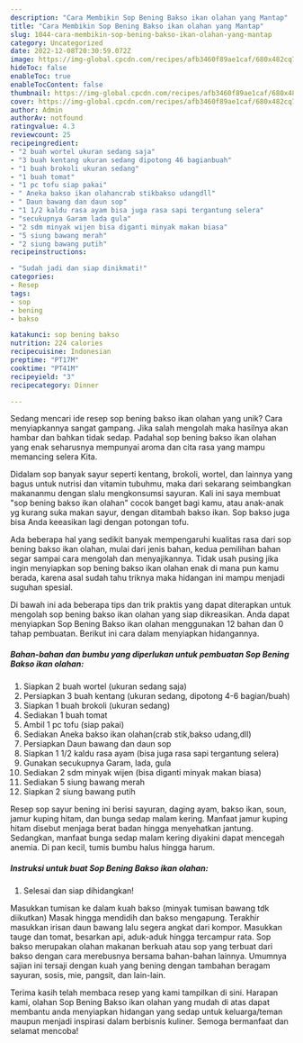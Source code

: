 ```yaml
---
description: "Cara Membikin Sop Bening Bakso ikan olahan yang Mantap"
title: "Cara Membikin Sop Bening Bakso ikan olahan yang Mantap"
slug: 1044-cara-membikin-sop-bening-bakso-ikan-olahan-yang-mantap
category: Uncategorized
date: 2022-12-08T20:30:59.072Z
image: https://img-global.cpcdn.com/recipes/afb3460f89ae1caf/680x482cq70/sop-bening-bakso-ikan-olahan-foto-resep-utama.jpg
hideToc: false
enableToc: true
enableTocContent: false
thumbnail: https://img-global.cpcdn.com/recipes/afb3460f89ae1caf/680x482cq70/sop-bening-bakso-ikan-olahan-foto-resep-utama.jpg
cover: https://img-global.cpcdn.com/recipes/afb3460f89ae1caf/680x482cq70/sop-bening-bakso-ikan-olahan-foto-resep-utama.jpg
author: Admin
authorAv: notfound
ratingvalue: 4.3
reviewcount: 25
recipeingredient:
- "2 buah wortel ukuran sedang saja"
- "3 buah kentang ukuran sedang dipotong 46 bagianbuah"
- "1 buah brokoli ukuran sedang"
- "1 buah tomat"
- "1 pc tofu siap pakai"
- " Aneka bakso ikan olahancrab stikbakso udangdll"
- " Daun bawang dan daun sop"
- "1 1/2 kaldu rasa ayam bisa juga rasa sapi tergantung selera"
- "secukupnya Garam lada gula"
- "2 sdm minyak wijen bisa diganti minyak makan biasa"
- "5 siung bawang merah"
- "2 siung bawang putih"
recipeinstructions:

- "Sudah jadi dan siap dinikmati!"
categories:
- Resep
tags:
- sop
- bening
- bakso

katakunci: sop bening bakso 
nutrition: 224 calories
recipecuisine: Indonesian
preptime: "PT17M"
cooktime: "PT41M"
recipeyield: "3"
recipecategory: Dinner

---
```





Sedang mencari ide resep sop bening bakso ikan olahan yang unik? Cara menyiapkannya sangat gampang. Jika salah mengolah maka hasilnya akan hambar dan bahkan tidak sedap. Padahal sop bening bakso ikan olahan yang enak seharusnya mempunyai aroma dan cita rasa yang mampu memancing selera Kita.





Didalam sop banyak sayur seperti kentang, brokoli, wortel, dan lainnya yang bagus untuk nutrisi dan vitamin tubuhmu, maka dari sekarang seimbangkan makananmu dengan slalu mengkonsumsi sayuran. Kali ini saya membuat &#34;sop bening bakso ikan olahan&#34; cocok banget bagi kamu, atau anak-anak yg kurang suka makan sayur, dengan ditambah bakso ikan. Sop bakso juga bisa Anda keeasikan lagi dengan potongan tofu.

Ada beberapa hal yang sedikit banyak mempengaruhi kualitas rasa dari sop bening bakso ikan olahan, mulai dari jenis bahan, kedua pemilihan bahan segar sampai cara mengolah dan menyajikannya. Tidak usah pusing jika ingin menyiapkan sop bening bakso ikan olahan enak di mana pun kamu berada, karena asal sudah tahu triknya maka hidangan ini mampu menjadi suguhan spesial.






Di bawah ini ada beberapa tips dan trik praktis yang dapat diterapkan untuk mengolah sop bening bakso ikan olahan yang siap dikreasikan. Anda dapat menyiapkan Sop Bening Bakso ikan olahan menggunakan 12 bahan dan 0 tahap pembuatan. Berikut ini cara dalam menyiapkan hidangannya.

<!--inarticleads1-->

##### Bahan-bahan dan bumbu yang diperlukan untuk pembuatan Sop Bening Bakso ikan olahan:

1. Siapkan 2 buah wortel (ukuran sedang saja)
1. Persiapkan 3 buah kentang (ukuran sedang, dipotong 4-6 bagian/buah)
1. Siapkan 1 buah brokoli (ukuran sedang)
1. Sediakan 1 buah tomat
1. Ambil 1 pc tofu (siap pakai)
1. Sediakan  Aneka bakso ikan olahan(crab stik,bakso udang,dll)
1. Persiapkan  Daun bawang dan daun sop
1. Siapkan 1 1/2 kaldu rasa ayam (bisa juga rasa sapi tergantung selera)
1. Gunakan secukupnya Garam, lada, gula
1. Sediakan 2 sdm minyak wijen (bisa diganti minyak makan biasa)
1. Sediakan 5 siung bawang merah
1. Siapkan 2 siung bawang putih


Resep sop sayur bening ini berisi sayuran, daging ayam, bakso ikan, soun, jamur kuping hitam, dan bunga sedap malam kering. Manfaat jamur kuping hitam disebut menjaga berat badan hingga menyehatkan jantung. Sedangkan, manfaat bunga sedap malam kering diyakini dapat mencegah anemia. Di pan kecil, tumis bumbu halus hingga harum. 

<!--inarticleads2-->

##### Instruksi untuk buat Sop Bening Bakso ikan olahan:


1. Selesai dan siap dihidangkan!

Masukkan tumisan ke dalam kuah bakso (minyak tumisan bawang tdk diikutkan) Masak hingga mendidih dan bakso mengapung. Terakhir masukkan irisan daun bawang lalu segera angkat dari kompor. Masukkan tauge dan tomat, besarkan api, aduk-aduk hingga tercampur rata. Sop bakso merupakan olahan makanan berkuah atau sop yang terbuat dari bakso dengan cara merebusnya bersama bahan-bahan lainnya. Umumnya sajian ini tersaji dengan kuah yang bening dengan tambahan beragam sayuran, sosis, mie, pangsit, dan lain-lain. 

Terima kasih telah membaca resep yang kami tampilkan di sini. Harapan kami, olahan Sop Bening Bakso ikan olahan yang mudah di atas dapat membantu anda menyiapkan hidangan yang sedap untuk keluarga/teman maupun menjadi inspirasi dalam berbisnis kuliner. Semoga bermanfaat dan selamat mencoba!
